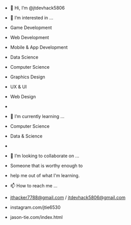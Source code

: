 - 👋 Hi, I’m @jtdevhack5806
- 👀 I’m interested in ...
- Game Development
- Web Development
- Mobile & App Development
- Data Science
- Computer Science
- Graphics Design
- UX & UI
- Web Design
- 
- 🌱 I’m currently learning ...
- Computer Science
- Data & Science
- 
- 💞️ I’m looking to collaborate on ...
- Someone that is worthy enough to 
- help me out of what I'm learning.

- 📫 How to reach me ...
- jthacker7788@gmail.com / jtdevhack5806@gmail.com
- instagram.com/jtie6530
- jason-tie.com/index.html

<!---
jtdevhack5806/jtdevhack5806 is a ✨ special ✨ repository because its `README.md` (this file) appears on your GitHub profile.
You can click the Preview link to take a look at your changes.
--->
